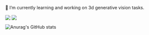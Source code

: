 🌱 I’m currently learning and working on 3d generative vision tasks.

<img align="center" src="https://github-readme-stats.vercel.app/api?username=silence-tang&show_icons=true&theme=transparent&count_private=true"/>

<img align="center" src="https://github-readme-stats.vercel.app/api/top-langs/?username=silence-tang"/>


![Anurag's GitHub stats](https://github-readme-stats.vercel.app/api?username=silence-tang&theme=transparent&count_private=true)

